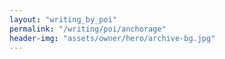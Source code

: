 ```yaml
---
layout: "writing_by_poi"
permalink: "/writing/poi/anchorage"
header-img: "assets/owner/hero/archive-bg.jpg"
---
```


